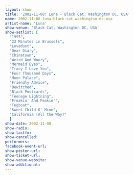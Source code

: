 ```yaml
---
layout: show
title: '2002-11-08: Luna - Black Cat, Washington DC, USA'
name: 2002-11-08-luna-black-cat-washington-dc-usa
artist-name: 'Luna'
show-venue: 'Black Cat, Washington DC, USA'
show-setlist: [
  "1995",
  "23 Minutes in Brussels",
  "Lovedust",
  "Dear Diary",
  "Chinatown",
  "Weird And Woozy",
  "Mermaid Eyes",
  "Tracy I Love You",
  "Four Thousand Days",
  "Moon Palace",
  "Friendly Advice",
  "Bewitched",
  "Black Postcards",
  "Teenage Lightning",
  "Freakin' And Peakin'",
  "Tugboat",
  "Sweet Child O' Mine",
  "California (All the Way)"
  ]
show-date: 2002-11-08
show-radio: 
show-lastfm: 
show-cancelled: 
performers: 
facebook-event-url: 
show-poster-url: 
show-ticket-url: 
show-venue-website: 
show-additional: 
---
```


